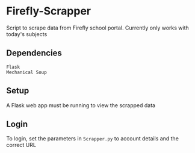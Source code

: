 # Firefly-Scrapper
Script to scrape data from Firefly school portal. Currently only works with today's subjects

## Dependencies
```
Flask
Mechanical Soup
```

## Setup

A Flask web app must be running to view the scrapped data

## Login

To login, set the parameters in `Scrapper.py` to account details and the correct URL
